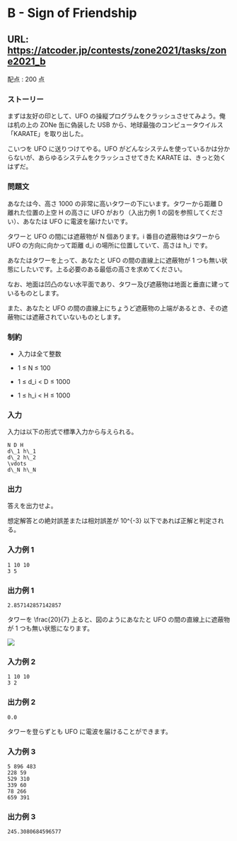 # B - Sign of Friendship 
## URL: https://atcoder.jp/contests/zone2021/tasks/zone2021_b 

配点 : 200 点




### ストーリー

まずは友好の印として、UFO の操縦プログラムをクラッシュさせてみよう。俺は机の上の ZONe 缶に偽装した USB から、地球最強のコンピュータウイルス「KARATE」を取り出した。  

こいつを UFO に送りつけてやる。UFO がどんなシステムを使っているかは分からないが、あらゆるシステムをクラッシュさせてきた KARATE は、きっと効くはずだ。






### 問題文

あなたは今、高さ 1000 の非常に高いタワーの下にいます。タワーから距離 D 離れた位置の上空 H の高さに UFO がおり（入出力例 1 の図を参照してください）、あなたは UFO に電波を届けたいです。  

タワーと UFO の間には遮蔽物が N 個あります。i 番目の遮蔽物はタワーから UFO の方向に向かって距離 d\_i の場所に位置していて、高さは h\_i です。  

あなたはタワーを上って、あなたと UFO の間の直線上に遮蔽物が 1 つも無い状態にしたいです。上る必要のある最低の高さを求めてください。  

なお、地面は凹凸のない水平面であり、タワー及び遮蔽物は地面と垂直に建っているものとします。  

また、あなたと UFO の間の直線上にちょうど遮蔽物の上端があるとき、その遮蔽物には遮蔽されていないものとします。






### 制約



* 入力は全て整数

* 1 ≤ N ≤ 100

* 1 ≤ d\_i < D ≤ 1000

* 1 ≤ h\_i < H ≤ 1000









### 入力

入力は以下の形式で標準入力から与えられる。



``` 
N D H
d\_1 h\_1
d\_2 h\_2
\vdots
d\_N h\_N
``` 





### 出力

答えを出力せよ。  

想定解答との絶対誤差または相対誤差が 10^{-3} 以下であれば正解と判定される。








### 入力例 1


``` 
1 10 10
3 5
``` 





### 出力例 1


``` 
2.857142857142857
``` 

タワーを \frac{20}{7} 上ると、図のようにあなたと UFO の間の直線上に遮蔽物が 1 つも無い状態になります。


![](https://img.atcoder.jp/ghi/425da28ab0802405a8541ed16d81e5cf.png)







### 入力例 2


``` 
1 10 10
3 2
``` 





### 出力例 2


``` 
0.0
``` 

タワーを登らずとも UFO に電波を届けることができます。







### 入力例 3


``` 
5 896 483
228 59
529 310
339 60
78 266
659 391
``` 





### 出力例 3


``` 
245.3080684596577
```